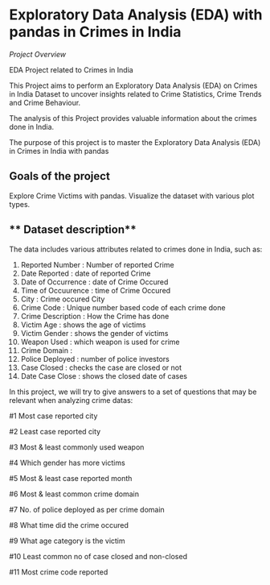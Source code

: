 
# Exploratory Data Analysis (EDA) with pandas in Crimes in India

*Project Overview*

EDA Project related to Crimes in India

This Project aims to perform an Exploratory Data Analysis (EDA) on Crimes in India Dataset to uncover insights related to Crime Statistics, Crime Trends and Crime Behaviour.

The analysis of this Project provides valuable information about  the crimes done in India.

The purpose of this project is to master the  Exploratory Data Analysis (EDA) in Crimes in India with pandas


## Goals of the project

Explore Crime Victims with pandas.
Visualize the dataset with various plot types.

## ** Dataset description** 

The data includes various attributes related to crimes done in India, such as:

1) Reported Number    : Number of reported Crime
2) Date Reported      : date of reported Crime
3) Date of Occurrence : date of Crime Occured
4) Time of Occuurence : time of Crime Occured
5) City               : Crime occured City
6) Crime Code         : Unique number based code of each crime done
7) Crime Description  : How the Crime has done
8) Victim Age         : shows the age of victims
9) Victim Gender      : shows the gender of victims
10) Weapon Used       : which weapon is used for crime
11) Crime Domain      :
12) Police Deployed   : number of police investors
13) Case Closed       : checks the case are closed or not
14) Date Case Close   : shows the closed date of cases






In this project, we will try to give answers to a set of questions that may be relevant when analyzing crime datas:

#1 Most case reported city 

#2 Least case reported city 

#3 Most & least commonly used weapon 

#4 Which gender has more victims 

#5 Most & least case reported month 

#6 Most & least common crime domain 

#7 No. of police deployed as per crime domain  

#8 What time did the crime occured 

#9 What age category is the victim 

#10 Least common no of case closed and  non-closed 

#11 Most crime code reported 


